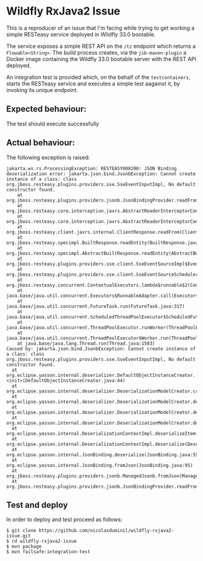 # Wildfly RxJava2 Issue

This is a reproducer of an issue that I'm facing while trying to get working a 
simple RESTeasy service deployed in Wildfly 33.0 bootable.

The service exposes a simple REST API on the `/tz` endpoint which returns a 
`Flowable<String>`. The build process creates, via the `jib-maven-plugin` a
Docker image containing the Wildfly 33.0 bootable server with the REST API
deployed.

An integration test is provided which, on the behalf of the `testcontainers`,
starts the RESTeasy service and executes a simple test aagainst it, by invoking 
its unique endpoint.

## Expected behaviour: 

The test should execute successfully

## Actual behaviour:

The following exception is raised:

    jakarta.ws.rs.ProcessingException: RESTEASY008200: JSON Binding deserialization error: jakarta.json.bind.JsonbException: Cannot create instance of a class: class org.jboss.resteasy.plugins.providers.sse.SseEventInputImpl, No default constructor found.
        at org.jboss.resteasy.plugins.providers.jsonb.JsonBindingProvider.readFrom(JsonBindingProvider.java:78)
        at org.jboss.resteasy.core.interception.jaxrs.AbstractReaderInterceptorContext.readFrom(AbstractReaderInterceptorContext.java:99)
        at org.jboss.resteasy.core.interception.jaxrs.AbstractReaderInterceptorContext.proceed(AbstractReaderInterceptorContext.java:81)
        at org.jboss.resteasy.client.jaxrs.internal.ClientResponse.readFrom(ClientResponse.java:192)
        at org.jboss.resteasy.specimpl.BuiltResponse.readEntity(BuiltResponse.java:75)
        at org.jboss.resteasy.specimpl.AbstractBuiltResponse.readEntity(AbstractBuiltResponse.java:232)
        at org.jboss.resteasy.plugins.providers.sse.client.SseEventSourceImpl$EventHandler.run(SseEventSourceImpl.java:328)
        at org.jboss.resteasy.plugins.providers.sse.client.SseEventSourceScheduler$1.run(SseEventSourceScheduler.java:80)
        at org.jboss.resteasy.concurrent.ContextualExecutors.lambda$runnable$2(ContextualExecutors.java:312)
        at java.base/java.util.concurrent.Executors$RunnableAdapter.call(Executors.java:572)
        at java.base/java.util.concurrent.FutureTask.run(FutureTask.java:317)
        at java.base/java.util.concurrent.ScheduledThreadPoolExecutor$ScheduledFutureTask.run(ScheduledThreadPoolExecutor.java:304)
        at java.base/java.util.concurrent.ThreadPoolExecutor.runWorker(ThreadPoolExecutor.java:1144)
        at java.base/java.util.concurrent.ThreadPoolExecutor$Worker.run(ThreadPoolExecutor.java:642)
        at java.base/java.lang.Thread.run(Thread.java:1583)
    Caused by: jakarta.json.bind.JsonbException: Cannot create instance of a class: class org.jboss.resteasy.plugins.providers.sse.SseEventInputImpl, No default constructor found.
      at org.eclipse.yasson.internal.deserializer.DefaultObjectInstanceCreator.<init>(DefaultObjectInstanceCreator.java:44)
      at org.eclipse.yasson.internal.deserializer.DeserializationModelCreator.createObjectDeserializer(DeserializationModelCreator.java:251)
      at org.eclipse.yasson.internal.deserializer.DeserializationModelCreator.deserializerChainInternal(DeserializationModelCreator.java:193)
      at org.eclipse.yasson.internal.deserializer.DeserializationModelCreator.deserializerChain(DeserializationModelCreator.java:135)
      at org.eclipse.yasson.internal.deserializer.DeserializationModelCreator.deserializerChain(DeserializationModelCreator.java:123)
      at org.eclipse.yasson.internal.DeserializationContextImpl.deserializeItem(DeserializationContextImpl.java:137)
      at org.eclipse.yasson.internal.DeserializationContextImpl.deserialize(DeserializationContextImpl.java:127)
      at org.eclipse.yasson.internal.JsonBinding.deserialize(JsonBinding.java:55)
      at org.eclipse.yasson.internal.JsonBinding.fromJson(JsonBinding.java:95)
      at org.jboss.resteasy.plugins.providers.jsonb.ManagedJsonb.fromJson(ManagedJsonb.java:73)
      at org.jboss.resteasy.plugins.providers.jsonb.JsonBindingProvider.readFrom(JsonBindingProvider.java:71)

## Test and deploy

In order to deploy and test proceed as follows:

    $ git clone https://github.com/nicolasduminil/wildfly-rxjava2-issue.git
    $ cd wildfly-rxjava2-issue
    $ mvn package
    $ mvn failsafe:integration-test